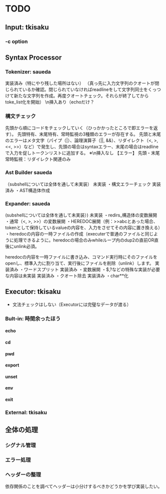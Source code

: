 # TODO

## Input: tkisaku

### -c option

## Syntax Processor

### Tokenizer: saueda
実装済み（特にやり残した場所はない）
（真っ先に入力文字列のクオートが閉じられているか確認。閉じられていなければreadlineをして文字列同士をくっつけて新たな文字列を作成。再度クオートチェック。それらが終了してからtoke_list化を開始）
\n挿入あり（echoだけ？
### 構文チェック
先頭から順にコードをチェックしていく（ひっかかったところで即エラーを返す）。
先頭特有、末尾特有、常時監視の3種類のエラーが存在する。
先頭と末尾のエラーはメタ文字（パイプ（|）、論理演算子（||, &&）、リダイレクト（<, >, <<, >>）など）で発生し、先頭の場合はsyntaxエラー、末尾の場合はreadlineで入力を促しトークンリストに追加する。
※\n挿入なし
【エラー】
	先頭・末尾
	常時監視：リダイレクト関連のみ

<!--結論
ご認識の通り、必須は <, <<, >, >>, |, $, ', " のみで十分です。

クオート未閉じ時はreadlineで追加入力を促すのが正しい挙動です。

ボーナスは &&, ||, * のみでOKです。

それ以外のメタ文字・機能は実装不要です。(つまりサブシェルや;は一切処理しなくて良い。逆に*の処理が必要。)

この方針で実装すれば42 minishell課題の要件を満たします-->

### Ast Builder saueda
（subshellについては全体を通して未実装）
未実装		・構文エラーチェック
実装済み	・AST構造体作成

### Expander: saueda
(subshellについては全体を通して未実装）)
未実装		・redirs_構造体の変数展開
				・通常（<, >, >>）の変数展開
				・HEREDOC展開（例：>>abcとあった場合、tokenとして保持しているvalueの内容を、入力をさせてその内容に置き換える）　
			・heredocの内容の一時ファイルの作成（executerで普通のファイルと同じように処理できるように。heredocの場合のみwhileループ内のdup2の直前OR直後にunlink必須。

heredocの内容を一時ファイルに書き込み、コマンド実行時にそのファイルをopenし、標準入力に割り当て、実行後にファイルを削除（unlink）します。
実装済み	・ワードスプリット
実装済み	・変数展開
				・$$,$?などの特殊な実装が必要な内容は未実装
実装済み	・クオート除去
実装済み	・char**化

<!-- - シングル、ダブルクオート、環境変数、特殊変数（$?など）を展開
  #?: 必ず実装。
  以下は（あくまでも代表例だが）要検討（文末に戻り値を記載）。
  (チャッピー曰く、あくまでも指定された要件を実装すれば良いため、実装しないグループがとても多い
  $$
  : ❌get_pid()が使用不可能のため実装不可。空文字を返す。
  $!: ▲再現可能だが""を返す。
  $0: ◯常に"minishell"を返す
  $1~$9...: ◯常に""を返す。
  $#: ◯常に０を返す。
  $*: ◯常に""を返す。
  $@: ◯常に""を返す。
  $_: ▲再現可能だが""を返す。
  $-: ▲簡易版は実装可能（相当複雑らしい）。空文字を返す。-->

## Executor: tkisaku

- 文法チェックはしない（Executorには完璧なデータが渡る）

### Bult-in: 時間余ったほう

#### echo

#### cd

#### pwd

#### export

#### unset

#### env

#### exit

### External: tkisaku

## 全体の処理

### シグナル管理

### エラー処理

### ヘッダーの整理

依存関係のことを調べてヘッダーは小分けするべきかどうかを学び実装したい。